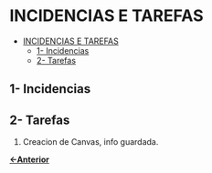 # INCIDENCIAS E TAREFAS
- [INCIDENCIAS E TAREFAS](#incidencias-e-tarefas)
  - [1- Incidencias](#1--incidencias)
  - [2- Tarefas](#2--tarefas)

## 1- Incidencias

## 2- Tarefas

1. Creacion de Canvas, info guardada.



[**<-Anterior**](../../README.md)